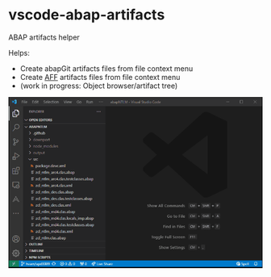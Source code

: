 # vscode-abap-artifacts
ABAP artifacts helper

Helps:
* Create abapGit artifacts files from file context menu
* Create [AFF](https://github.com/SAP/abap-file-formats) artifacts files from file context menu
* (work in progress: Object browser/artifact tree)

![create](https://raw.githubusercontent.com/abaplint/vscode-abap-artifacts/main/create.gif)
